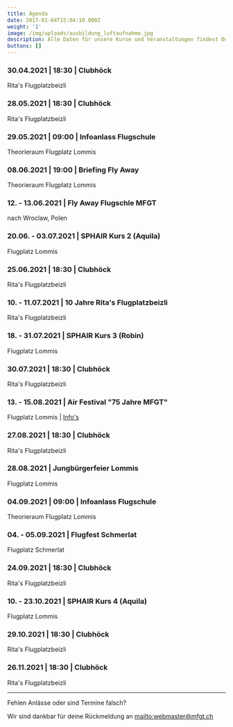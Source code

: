 ```yaml
---
title: Agenda
date: 2017-01-04T15:04:10.000Z
weight: '1'
image: /img/uploads/ausbildung_luftaufnahme.jpg
description: Alle Daten für unsere Kurse und Veranstaltungen findest Du in unserer Agenda.
buttons: []
---
```

### 30.04.2021 | 18:30 | Clubhöck

Rita's Flugplatzbeizli

### 28.05.2021 | 18:30 | Clubhöck

Rita's Flugplatzbeizli

### 29.05.2021 | 09:00 | Infoanlass Flugschule

Theorieraum Flugplatz Lommis

### 08.06.2021 | 19:00 | Briefing Fly Away

Theorieraum Flugplatz Lommis

### 12. - 13.06.2021 | Fly Away Flugschle MFGT

nach Wroclaw, Polen

### 20.06. - 03.07.2021 | SPHAIR Kurs 2 (Aquila)

Flugplatz Lommis

### 25.06.2021 | 18:30 | Clubhöck

Rita's Flugplatzbeizli

### 10. - 11.07.2021 | 10 Jahre Rita's Flugplatzbeizli

Rita's Flugplatzbeizli

### 18. - 31.07.2021 | SPHAIR Kurs 3 (Robin)

Flugplatz Lommis

### 30.07.2021 | 18:30 | Clubhöck

Rita's Flugplatzbeizli

### 13. - 15.08.2021 | Air Festival "75 Jahre MFGT"

Flugplatz Lommis | [Info's](https://www.airfestival21.ch)

### 27.08.2021 | 18:30 | Clubhöck

Rita's Flugplatzbeizli

### 28.08.2021 | Jungbürgerfeier Lommis

Flugplatz Lommis

### 04.09.2021 | 09:00 | Infoanlass Flugschule

Theorieraum Flugplatz Lommis

### 04. - 05.09.2021 | Flugfest Schmerlat

Flugplatz Schmerlat

### 24.09.2021 | 18:30 | Clubhöck

Rita's Flugplatzbeizli

### 10. - 23.10.2021 | SPHAIR Kurs 4 (Aquila)

Flugplatz Lommis

### 29.10.2021 | 18:30 | Clubhöck

Rita's Flugplatzbeizli

### 26.11.2021 | 18:30 | Clubhöck

Rita's Flugplatzbeizli

<hr>

Fehlen Anlässe oder sind Termine falsch?

Wir sind dankbar für deine Rückmeldung an <mailto:webmaster@mfgt.ch>

